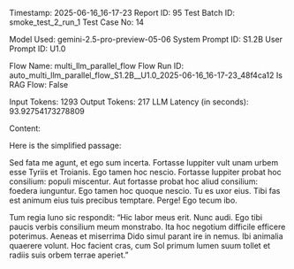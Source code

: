 Timestamp: 2025-06-16_16-17-23
Report ID: 95
Test Batch ID: smoke_test_2_run_1
Test Case No: 14

Model Used: gemini-2.5-pro-preview-05-06
System Prompt ID: S1.2B
User Prompt ID: U1.0

Flow Name: multi_llm_parallel_flow
Flow Run ID: auto_multi_llm_parallel_flow_S1.2B__U1.0_2025-06-16_16-17-23_48f4ca12
Is RAG Flow: False

Input Tokens: 1293
Output Tokens: 217
LLM Latency (in seconds): 93.92754173278809

Content:

Here is the simplified passage:

Sed fata me agunt, et ego sum incerta. Fortasse Iuppiter vult unam urbem esse Tyriis et Troianis. Ego tamen hoc nescio. Fortasse Iuppiter probat hoc consilium: populi miscentur. Aut fortasse probat hoc aliud consilium: foedera iunguntur. Ego tamen hoc quoque nescio. Tu es uxor eius. Tibi fas est animum eius tuis precibus temptare. Perge! Ego tecum ibo.

Tum regia Iuno sic respondit:
“Hic labor meus erit. Nunc audi. Ego tibi paucis verbis consilium meum monstrabo. Ita hoc negotium difficile efficere poterimus. Aeneas et miserrima Dido simul parant ire in nemus. Ibi animalia quaerere volunt. Hoc facient cras, cum Sol primum lumen suum tollet et radiis suis orbem terrae aperiet.”
